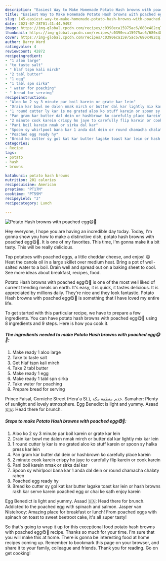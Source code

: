 ```yaml
---
description: "Easiest Way to Make Homemade Potato Hash browns with poached egg😋🍳"
title: "Easiest Way to Make Homemade Potato Hash browns with poached egg😋🍳"
slug: 145-easiest-way-to-make-homemade-potato-hash-browns-with-poached-egg
date: 2021-07-28T01:41:44.949Z
image: https://img-global.cpcdn.com/recipes/c0390eca15975ac6/680x482cq70/potato-hash-browns-with-poached-egg-recipe-main-photo.jpg
thumbnail: https://img-global.cpcdn.com/recipes/c0390eca15975ac6/680x482cq70/potato-hash-browns-with-poached-egg-recipe-main-photo.jpg
cover: https://img-global.cpcdn.com/recipes/c0390eca15975ac6/680x482cq70/potato-hash-browns-with-poached-egg-recipe-main-photo.jpg
author: Barry Ward
ratingvalue: 4
reviewcount: 42872
recipeingredient:
- "1 aloo large"
- "to taste salt"
- " hlaf tspn kali mirch"
- "2 tabl butter"
- "1 egg"
- "1 tabl spn sirka"
- " water for poaching"
- " bread for serving"
recipeinstructions:
- "Aloo ko 2 sy 3 minute par boil karein or grate kar lein"
- "Drain kar bowl me dalen nmak mirch or butter dal kar lightly mix kar lein"
- "1 round cutter ly kar is me grated aloo ko stuff karein or spoon sy halka press kar lein"
- "Pan gram kar butter dal dein or hashbrown ko carefully place karein"
- "2 minute cook karein crispy ho jaye to carefully flip karein or cook karein"
- "Pani boil karein nmak or sirka dal kar"
- "Spoon sy whirlpool bana kar 1 anda dal dein or round chamacha chalaty rahen"
- "Poached egg ready hy"
- "Bread ko cutter sy gol kat kar butter lagake toast kar lein or hash browns rakh kar serve karein poached egg or chai ke sath enjoy karein"
categories:
- Recipe
tags:
- potato
- hash
- browns

katakunci: potato hash browns 
nutrition: 201 calories
recipecuisine: American
preptime: "PT17M"
cooktime: "PT59M"
recipeyield: "3"
recipecategory: Lunch

---
```



![Potato Hash browns with poached egg😋🍳](https://img-global.cpcdn.com/recipes/c0390eca15975ac6/680x482cq70/potato-hash-browns-with-poached-egg-recipe-main-photo.jpg)

Hey everyone, I hope you are having an incredible day today. Today, I'm gonna show you how to make a distinctive dish, potato hash browns with poached egg😋🍳. It is one of my favorites. This time, I'm gonna make it a bit tasty. This will be really delicious.

Top potatoes with poached eggs, a little cheddar cheese, and enjoy! 😋 Heat the canola oil in a large skillet over medium heat. Bring a pot of well-salted water to a boil. Drain well and spread out on a baking sheet to cool. See more ideas about breakfast, recipes, food.

Potato Hash browns with poached egg😋🍳 is one of the most well liked of current trending meals on earth. It's easy, it is quick, it tastes delicious. It is appreciated by millions daily. They're nice and they look fantastic. Potato Hash browns with poached egg😋🍳 is something that I have loved my entire life.


To get started with this particular recipe, we have to prepare a few ingredients. You can have potato hash browns with poached egg😋🍳 using 8 ingredients and 9 steps. Here is how you cook it.

<!--inarticleads1-->

##### The ingredients needed to make Potato Hash browns with poached egg😋🍳:

1. Make ready 1 aloo large
1. Take to taste salt
1. Get  hlaf tspn kali mirch
1. Take 2 tabl butter
1. Make ready 1 egg
1. Make ready 1 tabl spn sirka
1. Take  water for poaching
1. Prepare  bread for serving


Prince Faisal, Corniche Street (Hera&#39;a St.), جدة, منطقة مكة. Samaher: Plenty of sunlight and lovely atmosphere. Egg Benedict is light and yummy. Asaad 🇸🇦: Head there for brunch. 

<!--inarticleads2-->

##### Steps to make Potato Hash browns with poached egg😋🍳:

1. Aloo ko 2 sy 3 minute par boil karein or grate kar lein
1. Drain kar bowl me dalen nmak mirch or butter dal kar lightly mix kar lein
1. 1 round cutter ly kar is me grated aloo ko stuff karein or spoon sy halka press kar lein
1. Pan gram kar butter dal dein or hashbrown ko carefully place karein
1. 2 minute cook karein crispy ho jaye to carefully flip karein or cook karein
1. Pani boil karein nmak or sirka dal kar
1. Spoon sy whirlpool bana kar 1 anda dal dein or round chamacha chalaty rahen
1. Poached egg ready hy
1. Bread ko cutter sy gol kat kar butter lagake toast kar lein or hash browns rakh kar serve karein poached egg or chai ke sath enjoy karein


Egg Benedict is light and yummy. Asaad 🇸🇦: Head there for brunch. Addicted to the poached egg with spinach and salmon. Jasper van Nistelrooy: Amazing place for breakfast or lunch! From poached eggs with spinach on toast to sweet beetroot cake, it&#39;s all super tasty! 

So that's going to wrap it up for this exceptional food potato hash browns with poached egg😋🍳 recipe. Thanks so much for your time. I'm sure that you will make this at home. There is gonna be interesting food at home recipes coming up. Remember to bookmark this page on your browser, and share it to your family, colleague and friends. Thank you for reading. Go on get cooking!
